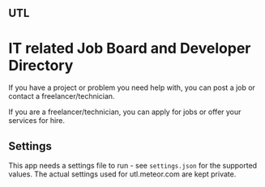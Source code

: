 ## UTL

# IT related Job Board and Developer Directory

If you have a project or problem you need help with, you can post a job or contact a freelancer/technician.

If you are a freelancer/technician, you can apply for jobs or offer your services for hire.

## Settings
This app needs a settings file to run - see `settings.json` for the supported values.  The actual settings used for utl.meteor.com are kept private.
